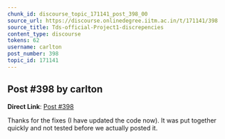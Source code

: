 ```yaml
---
chunk_id: discourse_topic_171141_post_398_00
source_url: https://discourse.onlinedegree.iitm.ac.in/t/171141/398
source_title: Tds-official-Project1-discrepencies
content_type: discourse
tokens: 62
username: carlton
post_number: 398
topic_id: 171141
---
```


## Post #398 by carlton

**Direct Link**: [Post #398](https://discourse.onlinedegree.iitm.ac.in/t/171141/398)

Thanks for the fixes (I have updated the code now). It was put together quickly and not tested before we actually posted it.
